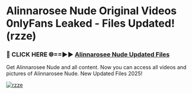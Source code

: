 # Alinnarosee Nude Original Videos 0nlyFans Leaked - Files Updated! (rzze)

<h3>🔴 CLICK HERE 🌐==►► <a href="https://tinyurl.com/4mcuefdz" rel="nofollow">Alinnarosee Nude Updated Files</a></h3>

Get Alinnarosee Nude and all content. Now you can access all videos and pictures of Alinnarosee Nude. New Updated Files 2025!

[![rzze](https://i.imgur.com/StAQSOY.gif)](https://tinyurl.com/4mcuefdz)
